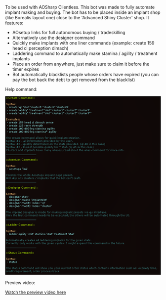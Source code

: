 To be used with AOSharp Clientless. This bot was made to fully automate implant making and buying. The bot has to be placed inside an implant shop (like Borealis layout one) close to the 'Advanced Shiny Cluster' shop. It features:

- AOsetup links for full autonomous buying / tradeskilling
- Alternatively use the designer command
- Quickly make implants with one liner commands (example: create 159 head cl perception dimach)
- Laddering command to automatically make stamina / agility / treatment implants
- Place an order from anywhere, just make sure to claim it before the timer expires
- Bot automatically blacklists people whose orders have expired (you can pay the bot back the debt to get removed from the blacklist)

Help command:

![Alt Text](Preview.png)

Preview video:

[Watch the preview video here](https://streamable.com/63ilsx)